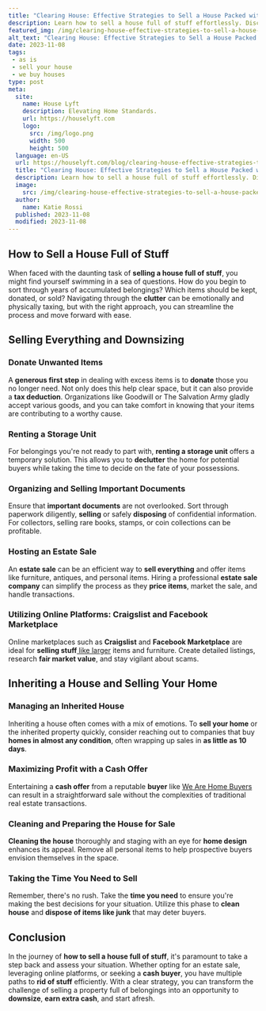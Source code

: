 ```yaml
---
title: "Clearing House: Effective Strategies to Sell a House Packed with Belongings"
description: Learn how to sell a house full of stuff effortlessly. Discover expert tips and strategies for decluttering and maximizing your profits.
featured_img: /img/clearing-house-effective-strategies-to-sell-a-house-packed-with-belong.webp
alt_text: "Clearing House: Effective Strategies to Sell a House Packed with Belongings"
date: 2023-11-08
tags:
 - as is
 - sell your house
 - we buy houses
type: post
meta:
  site:
    name: House Lyft
    description: Elevating Home Standards.
    url: https://houselyft.com
    logo:
      src: /img/logo.png
      width: 500
      height: 500
  language: en-US
  url: https://houselyft.com/blog/clearing-house-effective-strategies-to-sell-a-house-packed-with-belongings
  title: "Clearing House: Effective Strategies to Sell a House Packed with Belongings"
  description: Learn how to sell a house full of stuff effortlessly. Discover expert tips and strategies for decluttering and maximizing your profits.
  image:
    src: /img/clearing-house-effective-strategies-to-sell-a-house-packed-with-belong.webp
  author:
    name: Katie Rossi
  published: 2023-11-08
  modified: 2023-11-08
---
```


## How to Sell a House Full of Stuff

When faced with the daunting task of **selling a house full of stuff**, you might find yourself swimming in a sea of questions. How do you begin to sort through years of accumulated belongings? Which items should be kept, donated, or sold? Navigating through the **clutter** can be emotionally and physically taxing, but with the right approach, you can streamline the process and move forward with ease.

## Selling Everything and Downsizing

### Donate Unwanted Items

A **generous first step** in dealing with excess items is to **donate** those you no longer need. Not only does this help clear space, but it can also provide a **tax deduction**. Organizations like Goodwill or The Salvation Army gladly accept various goods, and you can take comfort in knowing that your items are contributing to a worthy cause.

### Renting a Storage Unit

For belongings you're not ready to part with, **renting a storage unit** offers a temporary solution. This allows you to **declutter** the home for potential buyers while taking the time to decide on the fate of your possessions.

### Organizing and Selling Important Documents

Ensure that **important documents** are not overlooked. Sort through paperwork diligently, **selling** or safely **disposing** of confidential information. For collectors, selling rare books, stamps, or coin collections can be profitable.

### Hosting an Estate Sale

An **estate sale** can be an efficient way to **sell everything** and offer items like furniture, antiques, and personal items. Hiring a professional **estate sale company** can simplify the process as they **price items**, market the sale, and handle transactions.

### Utilizing Online Platforms: Craigslist and Facebook Marketplace

Online marketplaces such as **Craigslist** and **Facebook Marketplace** are ideal for **selling stuff**[  like   larger](https://flippinggeorgiahouses.com/blog/selling-a-house-full-of-belongings-expert-tips-for-a-successful-sale) items and furniture. Create detailed listings, research **fair market value**, and stay vigilant about scams.

## Inheriting a House and Selling Your Home

### Managing an Inherited House

Inheriting a house often comes with a mix of emotions. To **sell your home** or the inherited property quickly, consider reaching out to companies that buy **homes in almost any condition**, often wrapping up sales in **as little as 10 days**.

### Maximizing Profit with a Cash Offer

Entertaining a **cash offer** from a reputable **buyer** like [We Are Home Buyers](https://www.wearehomebuyers.com/blog/what-to-do-with-an-inherited-house-you-dont-want) can result in a straightforward sale without the complexities of traditional real estate transactions.

### Cleaning and Preparing the House for Sale

**Cleaning the house** thoroughly and staging with an eye for **home design** enhances its appeal. Remove all personal items to help prospective buyers envision themselves in the space.

### Taking the Time You Need to Sell

Remember, there's no rush. Take the **time you need** to ensure you're making the best decisions for your situation. Utilize this phase to **clean house** and **dispose of items like junk** that may deter buyers.

## Conclusion

In the journey of **how to sell a house full of stuff**, it's paramount to take a step back and assess your situation. Whether opting for an estate sale, leveraging online platforms, or seeking a **cash buyer**, you have multiple paths to **rid of stuff** efficiently. With a clear strategy, you can transform the challenge of selling a property full of belongings into an opportunity to **downsize**, **earn extra cash**, and start afresh.